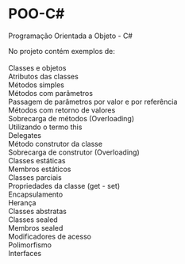 # POO-C#<br />
Programação Orientada a Objeto - C#<br />

No projeto contém exemplos de:<br />
<br />
Classes e objetos<br />
Atributos das classes<br />
Métodos simples<br />
Métodos com parâmetros<br />
Passagem de parâmetros por valor e por referência<br />
Métodos com retorno de valores<br />
Sobrecarga de métodos (Overloading)<br />
Utilizando o termo this<br />
Delegates<br />
Método construtor da classe<br />
Sobrecarga de construtor (Overloading)<br />
Classes estáticas<br />
Membros estáticos<br />
Classes parciais<br />
Propriedades da classe (get - set)<br />
Encapsulamento<br />
Herança<br />
Classes abstratas<br />
Classes sealed<br />
Membros sealed<br />
Modificadores de acesso<br />
Polimorfismo<br />
Interfaces<br />
